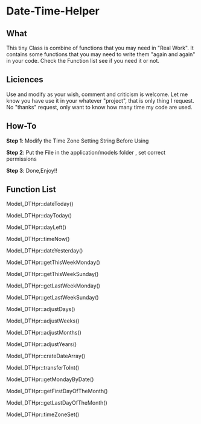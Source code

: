 Date-Time-Helper
================

<h2>What</h2>

This tiny Class is combine of functions that you may need in "Real Work".
It contains some functions that you may need to write them "again and again" in your code.
Check the Function list see if you need it or not.

<h2>Liciences</h2> 

Use and modify as your wish, comment and criticism is welcome.
Let me know you have use it in your whatever "project", that is only thing I request.
No "thanks" request, only want to know how many time my code are used.

<h2>How-To</h2>

<b>Step 1</b>: Modify the Time Zone Setting String Before Using

<b>Step 2</b>: Put the File in the application/models folder , set correct permissions

<b>Step 3</b>: Done,Enjoy!!


<h2>Function List</h2>


Model_DTHpr::dateToday()

Model_DTHpr::dayToday()

Model_DTHpr::dayLeft()

Model_DTHpr::timeNow()

Model_DTHpr::dateYesterday()

Model_DTHpr::getThisWeekMonday()

Model_DTHpr::getThisWeekSunday()

Model_DTHpr::getLastWeekMonday()

Model_DTHpr::getLastWeekSunday()

Model_DTHpr::adjustDays()

Model_DTHpr::adjustWeeks()

Model_DTHpr::adjustMonths()

Model_DTHpr::adjustYears()

Model_DTHpr::crateDateArray()

Model_DTHpr::transferToInt()

Model_DTHpr::getMondayByDate()

Model_DTHpr::getFirstDayOfTheMonth()

Model_DTHpr::getLastDayOfTheMonth()

Model_DTHpr::timeZoneSet()



